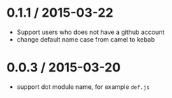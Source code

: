 
0.1.1 / 2015-03-22
==================

  * Support users who does not have a github account 
  * change default name case from camel to kebab


0.0.3 / 2015-03-20
==================

  * support dot module name, for example `def.js`

